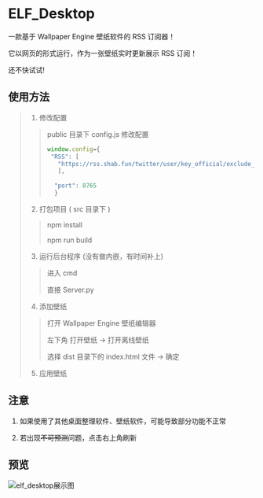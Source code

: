# ELF_Desktop

一款基于 Wallpaper Engine 壁纸软件的 RSS 订阅器！

它以网页的形式运行，作为一张壁纸实时更新展示 RSS 订阅！

还不快试试!



## 使用方法

> 1. 修改配置
>
> > public 目录下 config.js 修改配置
> >
> > ```js
> > window.config={
> >  "RSS": [
> >    "https://rss.shab.fun/twitter/user/key_official/exclude_rts",
> >    ],
> >   
> >   "port": 8765
> >   }
> >   ```
> 
> 2. 打包项目 ( src 目录下  )
>
> > npm install
>>
> > npm run build
> 
> 3. 运行后台程序 (没有做内嵌，有时间补上)
>
> > 进入 cmd
>>
> > 直接 Server.py
> 
> 4. 添加壁纸
>
> > 打开 Wallpaper Engine 壁纸编辑器
>>
> > 左下角 打开壁纸 -> 打开离线壁纸
> >
> > 选择 dist 目录下的 index.html 文件 -> 确定
> 
> 5. 应用壁纸



## 注意

1. 如果使用了其他桌面整理软件、壁纸软件，可能导致部分功能不正常

2. 若出现~~不可预测~~问题，点击右上角刷新

   

   

## 预览

![elf_desktop展示图](https://cdn.jsdelivr.net/gh/SmaIIstars/CDN@master/pic/elf_desktop/elf_desktop.png)


